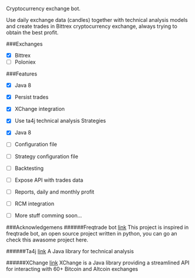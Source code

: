 Cryptocurrency exchange bot.

Use daily exchange data (candles) together with technical analysis models and create trades in Bittrex cryptocurrency exchange, always trying to obtain the best profit.


###Exchanges
- [x] Bittrex
- [ ] Poloniex

###Features

- [x] Java 8
- [x] Persist trades
- [x] XChange integration
- [x] Use ta4j technical analysis Strategies
- [x] Java 8
- [ ] Configuration file
- [ ] Strategy configuration file
- [ ] Backtesting
- [ ] Expose API with trades data
- [ ] Reports, daily and monthly profit
- [ ] RCM integration
- [ ] More stuff comming soon...



###Acknowledgemens
######Freqtrade bot [ link](https://github.com/freqtrade/freqtrade "freqtradebot")
This project is inspired in freqtrade bot, an open source project written in python, you can go an check this awasome project here.


######Ta4j [ link](https://github.com/ta4j/ta4j "Taj4")
A Java library for technical analysis

######XChange [ link](https://github.com/knowm/XChange "XChange")
XChange is a Java library providing a streamlined API for interacting with 60+ Bitcoin and Altcoin exchanges


